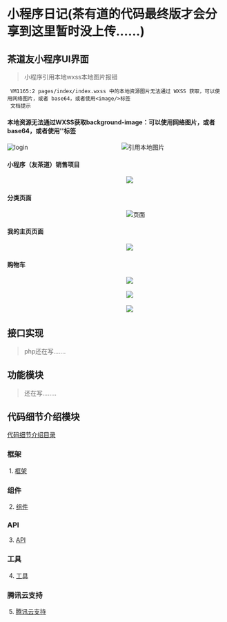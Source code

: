 # 小程序日记(茶有道的代码最终版才会分享到这里暂时没上传......)

## 茶道友小程序UI界面
 
 > 小程序引用本地wxss本地图片报错
 
 ```
  VM1165:2 pages/index/index.wxss 中的本地资源图片无法通过 WXSS 获取，可以使用网络图片，或者 base64，或者使用<image/>标签
  文档提示
 ```
#### 本地资源无法通过WXSS获取background-image：可以使用网络图片，或者 base64，或者使用'<image/>'标签
 
 ![login](http://114.215.91.58/Blog//static/userImages/20180517/1526551343154048509.jpg) 
 &nbsp;&nbsp;&nbsp;&nbsp;&nbsp;&nbsp;&nbsp;&nbsp;&nbsp;&nbsp;&nbsp;&nbsp;&nbsp;&nbsp;&nbsp;&nbsp;&nbsp;&nbsp;&nbsp;&nbsp;&nbsp;&nbsp;&nbsp;&nbsp;&nbsp;&nbsp;&nbsp;&nbsp;&nbsp;&nbsp;&nbsp;&nbsp;&nbsp;&nbsp;&nbsp;&nbsp;&nbsp;&nbsp;&nbsp;&nbsp;&nbsp;&nbsp;&nbsp;&nbsp;&nbsp;&nbsp;&nbsp;&nbsp;&nbsp;&nbsp;&nbsp;&nbsp;&nbsp;&nbsp;![引用本地图片](http://wx4.sinaimg.cn/orj360/a8bf8822ly1frfa7n7y37j208w0fsglz.jpg)
  
#### 小程序（友茶道）销售项目

&nbsp;&nbsp;&nbsp;&nbsp;&nbsp;&nbsp;&nbsp;&nbsp;&nbsp;&nbsp;&nbsp;&nbsp;&nbsp;&nbsp;&nbsp;&nbsp;&nbsp;&nbsp;&nbsp;&nbsp;&nbsp;&nbsp;&nbsp;&nbsp;&nbsp;&nbsp;&nbsp;&nbsp;&nbsp;&nbsp;&nbsp;&nbsp;&nbsp;&nbsp;&nbsp;&nbsp;&nbsp;&nbsp;&nbsp;&nbsp;&nbsp;&nbsp;&nbsp;&nbsp;&nbsp;&nbsp;&nbsp;&nbsp;&nbsp;&nbsp;&nbsp;&nbsp;&nbsp;&nbsp;&nbsp;&nbsp;&nbsp;&nbsp;&nbsp;&nbsp;&nbsp;&nbsp;&nbsp;&nbsp;&nbsp;&nbsp;&nbsp;&nbsp;&nbsp;&nbsp;<img src="https://wx3.sinaimg.cn/mw690/a8bf8822ly1frfi1hgnj7j208x0fxjrr.jpg"/>

#### 分类页面

&nbsp;&nbsp;&nbsp;&nbsp;&nbsp;&nbsp;&nbsp;&nbsp;&nbsp;&nbsp;&nbsp;&nbsp;&nbsp;&nbsp;&nbsp;&nbsp;&nbsp;&nbsp;&nbsp;&nbsp;&nbsp;&nbsp;&nbsp;&nbsp;&nbsp;&nbsp;&nbsp;&nbsp;&nbsp;&nbsp;&nbsp;&nbsp;&nbsp;&nbsp;&nbsp;&nbsp;&nbsp;&nbsp;&nbsp;&nbsp;&nbsp;&nbsp;&nbsp;&nbsp;&nbsp;&nbsp;&nbsp;&nbsp;&nbsp;&nbsp;&nbsp;&nbsp;&nbsp;&nbsp;&nbsp;&nbsp;&nbsp;&nbsp;&nbsp;&nbsp;&nbsp;&nbsp;&nbsp;&nbsp;&nbsp;&nbsp;&nbsp;&nbsp;&nbsp;&nbsp;![页面](http://wx3.sinaimg.cn/mw690/a8bf8822ly1frj3a2t1y8j20ah0ingoe.jpg)

#### 我的主页页面

&nbsp;&nbsp;&nbsp;&nbsp;&nbsp;&nbsp;&nbsp;&nbsp;&nbsp;&nbsp;&nbsp;&nbsp;&nbsp;&nbsp;&nbsp;&nbsp;&nbsp;&nbsp;&nbsp;&nbsp;&nbsp;&nbsp;&nbsp;&nbsp;&nbsp;&nbsp;&nbsp;&nbsp;&nbsp;&nbsp;&nbsp;&nbsp;&nbsp;&nbsp;&nbsp;&nbsp;&nbsp;&nbsp;&nbsp;&nbsp;&nbsp;&nbsp;&nbsp;&nbsp;&nbsp;&nbsp;&nbsp;&nbsp;&nbsp;&nbsp;&nbsp;&nbsp;&nbsp;&nbsp;&nbsp;&nbsp;&nbsp;&nbsp;&nbsp;&nbsp;&nbsp;&nbsp;&nbsp;&nbsp;&nbsp;&nbsp;&nbsp;&nbsp;&nbsp;&nbsp;<img src="https://wx3.sinaimg.cn/mw690/a8bf8822ly1frk9x6ztawj20aj0il0sx.jpg"/>
#### 购物车
&nbsp;&nbsp;&nbsp;&nbsp;&nbsp;&nbsp;&nbsp;&nbsp;&nbsp;&nbsp;&nbsp;&nbsp;&nbsp;&nbsp;&nbsp;&nbsp;&nbsp;&nbsp;&nbsp;&nbsp;&nbsp;&nbsp;&nbsp;&nbsp;&nbsp;&nbsp;&nbsp;&nbsp;&nbsp;&nbsp;&nbsp;&nbsp;&nbsp;&nbsp;&nbsp;&nbsp;&nbsp;&nbsp;&nbsp;&nbsp;&nbsp;&nbsp;&nbsp;&nbsp;&nbsp;&nbsp;&nbsp;&nbsp;&nbsp;&nbsp;&nbsp;&nbsp;&nbsp;&nbsp;&nbsp;&nbsp;&nbsp;&nbsp;&nbsp;&nbsp;&nbsp;&nbsp;&nbsp;&nbsp;&nbsp;&nbsp;&nbsp;&nbsp;&nbsp;&nbsp;<img src="https://wx2.sinaimg.cn/mw690/a8bf8822ly1frk4i0ocamj20af0imaa9.jpg"/>


&nbsp;&nbsp;&nbsp;&nbsp;&nbsp;&nbsp;&nbsp;&nbsp;&nbsp;&nbsp;&nbsp;&nbsp;&nbsp;&nbsp;&nbsp;&nbsp;&nbsp;&nbsp;&nbsp;&nbsp;&nbsp;&nbsp;&nbsp;&nbsp;&nbsp;&nbsp;&nbsp;&nbsp;&nbsp;&nbsp;&nbsp;&nbsp;&nbsp;&nbsp;&nbsp;&nbsp;&nbsp;&nbsp;&nbsp;&nbsp;&nbsp;&nbsp;&nbsp;&nbsp;&nbsp;&nbsp;&nbsp;&nbsp;&nbsp;&nbsp;&nbsp;&nbsp;&nbsp;&nbsp;&nbsp;&nbsp;&nbsp;&nbsp;&nbsp;&nbsp;&nbsp;&nbsp;&nbsp;&nbsp;&nbsp;&nbsp;&nbsp;&nbsp;&nbsp;&nbsp;<img src="https://wx3.sinaimg.cn/mw690/a8bf8822ly1frlfsqcncij20ai0ilq41.jpg"/>

&nbsp;&nbsp;&nbsp;&nbsp;&nbsp;&nbsp;&nbsp;&nbsp;&nbsp;&nbsp;&nbsp;&nbsp;&nbsp;&nbsp;&nbsp;&nbsp;&nbsp;&nbsp;&nbsp;&nbsp;&nbsp;&nbsp;&nbsp;&nbsp;&nbsp;&nbsp;&nbsp;&nbsp;&nbsp;&nbsp;&nbsp;&nbsp;&nbsp;&nbsp;&nbsp;&nbsp;&nbsp;&nbsp;&nbsp;&nbsp;&nbsp;&nbsp;&nbsp;&nbsp;&nbsp;&nbsp;&nbsp;&nbsp;&nbsp;&nbsp;&nbsp;&nbsp;&nbsp;&nbsp;&nbsp;&nbsp;&nbsp;&nbsp;&nbsp;&nbsp;&nbsp;&nbsp;&nbsp;&nbsp;&nbsp;&nbsp;&nbsp;&nbsp;&nbsp;&nbsp;<img src="https://wx3.sinaimg.cn/mw690/a8bf8822ly1frm973h5vtj20af0iomy8.jpg"/>
## 接口实现
 
 > php还在写.......
 
## 功能模块

 > 还在写........
 
## 代码细节介绍模块 
 <a href="https://github.com/JasonLWY/WX_Code/tree/master/daima">代码细节介绍目录</a>

 ### 框架
  1. <a href="https://github.com/JasonLWY/WX_Code/blob/master/K/README.md">框架</a>
 ### 组件
  2. <a href="https://github.com/JasonLWY/WX_Code/tree/master/zujian">组件</a>
 ### API
  3. <a href="">API</a>
 ### 工具
  4. <a href="">工具</a>
 ### 腾讯云支持
  5. <a href="">腾讯云支持</a>
  
